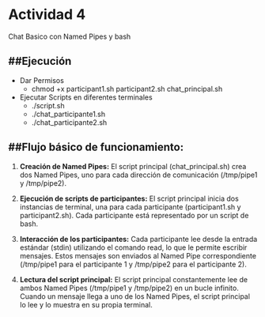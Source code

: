 # Actividad 4

Chat Basico con Named Pipes y bash 

##Ejecución
---------------
* Dar Permisos
  * chmod +x participant1.sh participant2.sh chat_principal.sh
* Ejecutar Scripts en diferentes terminales
  * ./script.sh
  * ./chat_participante1.sh
  * ./chat_participante2.sh


##Flujo básico de funcionamiento:
---------------------------------

1. **Creación de Named Pipes:** El script principal (chat_principal.sh) crea dos Named Pipes, uno para cada dirección de comunicación (/tmp/pipe1 y /tmp/pipe2).

2. **Ejecución de scripts de participantes:** El script principal inicia dos instancias de terminal, una para cada participante (participant1.sh y participant2.sh). Cada participante está representado por un script de bash.

3. **Interacción de los participantes:** Cada participante lee desde la entrada estándar (stdin) utilizando el comando read, lo que le permite escribir mensajes. Estos mensajes son enviados al Named Pipe correspondiente (/tmp/pipe1 para el participante 1 y /tmp/pipe2 para el participante 2).

4. **Lectura del script principal:** El script principal constantemente lee de ambos Named Pipes (/tmp/pipe1 y /tmp/pipe2) en un bucle infinito. Cuando un mensaje llega a uno de los Named Pipes, el script principal lo lee y lo muestra en su propia terminal.